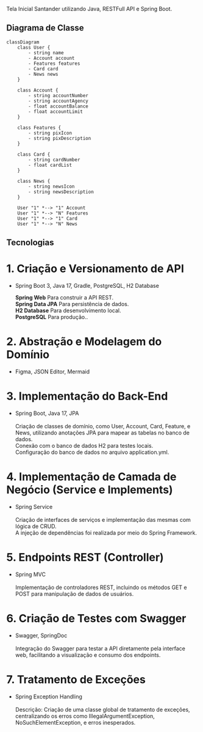 Tela Inicial Santander utilizando Java, RESTFull API e Spring Boot.

## Diagrama de Classe
```mermaid
classDiagram
    class User {
        - string name
        - Account account
        - Features features
        - Card card
        - News news
    }

    class Account {
        - string accountNumber
        - string accountAgency
        - float accountBalance
        - float accountLimit
    }

    class Features {
        - string pixIcon
        - string pixDescription
    }

    class Card {
        - string cardNumber
        - float cardList
    }

    class News {
        - string newsIcon
        - string newsDescription
    }

    User "1" *--> "1" Account
    User "1" *--> "N" Features
    User "1" *--> "1" Card
    User "1" *--> "N" News

```

## Tecnologias

# 1. Criação e Versionamento de API
- Spring Boot 3, Java 17, Gradle, PostgreSQL, H2 Database<br/>
    
    **Spring Web** Para construir a API REST.<br/>
    **Spring Data JPA** Para persistência de dados.<br/>
    **H2 Database** Para desenvolvimento local.<br/>
    **PostgreSQL** Para produção..<br/>

# 2. Abstração e Modelagem do Domínio
- Figma, JSON Editor, Mermaid<br/>


# 3. Implementação do Back-End
- Spring Boot, Java 17, JPA<br/><br/>
Criação de classes de domínio, como User, Account, Card, Feature, e News, utilizando anotações JPA para mapear as tabelas no banco de dados.<br/>
Conexão com o banco de dados H2 para testes locais.<br/>
Configuração do banco de dados no arquivo application.yml.<br/>

# 4. Implementação de Camada de Negócio (Service e Implements)
- Spring Service <br/><br/>
Criação de interfaces de serviços e implementação das mesmas com lógica de CRUD.<br/>
A injeção de dependências foi realizada por meio do Spring Framework.

# 5. Endpoints REST (Controller)
- Spring MVC <br/><br/>
Implementação de controladores REST, incluindo os métodos GET e POST para manipulação de dados de usuários.

# 6. Criação de Testes com Swagger
- Swagger, SpringDoc<br/><br/>
Integração do Swagger para testar a API diretamente pela interface web, facilitando a visualização e consumo dos endpoints.

# 7. Tratamento de Exceções
- Spring Exception Handling<br/><br/>
Descrição: Criação de uma classe global de tratamento de exceções, centralizando os erros como IllegalArgumentException, NoSuchElementException, e erros inesperados.


